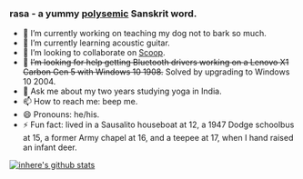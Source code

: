 ### rasa - a yummy [polysemic](https://sanskritdictionary.com/?iencoding=iast&q=rasa&lang=sans&action=Search) Sanskrit word.

- 🔭 I’m currently working on teaching my dog not to bark so much.
- 🌱 I’m currently learning acoustic guitar.
- 👯 I’m looking to collaborate on [Scoop](https://scoop.sh).
- 🤔 <s>I’m looking for help getting Bluetooth drivers working on a Lenovo X1 Carbon Gen 5 with Windows 10 1908.</s> Solved by upgrading to Windows 10 2004.
- 💬 Ask me about my two years studying yoga in India.
- 📫 How to reach me: beep me.
- 😄 Pronouns: he/his.
- ⚡ Fun fact: lived in a Sausalito houseboat at 12, a 1947 Dodge schoolbus at 15, a former Army chapel at 16, and a teepee at 17, when I hand raised an infant deer.

[![inhere's github stats](https://github-readme-stats.vercel.app/api?username=rasa&show_icons=true&theme=)](https://github.com/rasa)
<!--
## Pinned Projects

 . | .
--------|-------
[![ReadMe Card](https://github-readme-stats.vercel.app/api/pin/?username=rasa&repo=rasa&theme=vue)](https://github.com/rasa/rasa) 
-->
